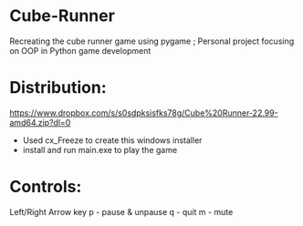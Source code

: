 # Cube-Runner
Recreating the cube runner game using pygame ; Personal project focusing on OOP in Python game development

# Distribution:
https://www.dropbox.com/s/s0sdpksisfks78g/Cube%20Runner-22.99-amd64.zip?dl=0
- Used cx_Freeze to create this windows installer
- install and run main.exe to play the game

# Controls:
Left/Right Arrow key
p - pause & unpause
q - quit
m - mute